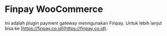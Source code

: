 # Finpay WooCommerce
Ini adalah plugin payment gateway menngunakan Finpay. Untuk lebih lanjut bisa ke [https://finpay.co.id](https://finpay.co.id).